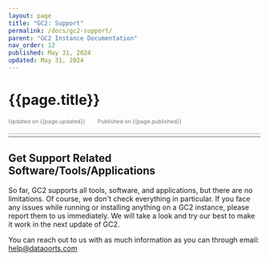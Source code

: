 ```yaml
---
layout: page
title: "GC2: Support"
permalink: /docs/gc2-support/
parent: "GC2 Instance Documentation"
nav_order: 12
published: May 31, 2024
updated: May 31, 2024
---
```


# {{page.title}}

<div style="font-size:0.78em;color: #797878; margin-bottom:1.5em;">
     <span>Updated on {{page.updated}}</span>
    <span style="margin-left:2em;">Published on {{page.published}}</span>
</div>

<hr style="border:none;height:3px;background-color:#e0e0e0;margin:0;">
<hr style="border:none;height:3px;background-color:#bebebe;margin-top:0.2em;margin-bottom:1.5em;">


## Get Support Related Software/Tools/Applications
So far, GC2 supports all tools, software, and applications, but there are no limitations. Of course, we don't check everything in particular. If you face any issues while running or installing anything on a GC2 instance, please report them to us immediately. We will take a look and try our best to make it work in the next update of GC2.

You can reach out to us with as much information as you can through email: [help@dataoorts.com](help@dataoorts.com)